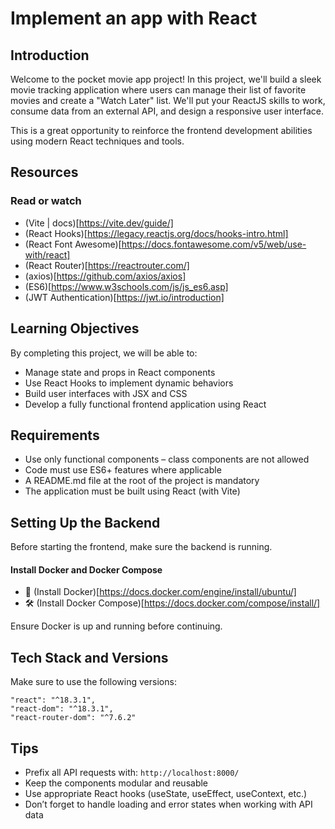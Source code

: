 # Implement an app with React

## Introduction

Welcome to the pocket movie app project!
In this project, we'll build a sleek movie tracking application where users can manage their list of favorite movies and create a "Watch Later" list. We'll put your ReactJS skills to work, consume data from an external API, and design a responsive user interface.

This is a great opportunity to reinforce the frontend development abilities using modern React techniques and tools.

## Resources

### Read or watch

- (Vite | docs)[https://vite.dev/guide/]
- (React Hooks)[https://legacy.reactjs.org/docs/hooks-intro.html]
- (React Font Awesome)[https://docs.fontawesome.com/v5/web/use-with/react]
- (React Router)[https://reactrouter.com/]
- (axios)[https://github.com/axios/axios]
- (ES6)[https://www.w3schools.com/js/js_es6.asp]
- (JWT Authentication)[https://jwt.io/introduction]

## Learning Objectives

By completing this project, we will be able to:

- Manage state and props in React components
- Use React Hooks to implement dynamic behaviors
- Build user interfaces with JSX and CSS
- Develop a fully functional frontend application using React

## Requirements

- Use only functional components – class components are not allowed
- Code must use ES6+ features where applicable
- A README.md file at the root of the project is mandatory
- The application must be built using React (with Vite)

## Setting Up the Backend

Before starting the frontend, make sure the backend is running.

#### Install Docker and Docker Compose

- 🐳 (Install Docker)[https://docs.docker.com/engine/install/ubuntu/]
- 🛠️ (Install Docker Compose)[https://docs.docker.com/compose/install/]

Ensure Docker is up and running before continuing.

## Tech Stack and Versions

Make sure to use the following versions:

```
"react": "^18.3.1",
"react-dom": "^18.3.1",
"react-router-dom": "^7.6.2"
```

## Tips

- Prefix all API requests with: `http://localhost:8000/`
- Keep the components modular and reusable
- Use appropriate React hooks (useState, useEffect, useContext, etc.)
- Don’t forget to handle loading and error states when working with API data
